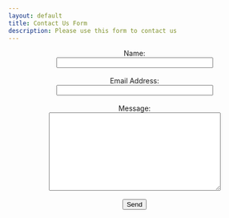 ```yaml
---
layout: default
title: Contact Us Form
description: Please use this form to contact us
---
```

<center>
    <!-- modify this form HTML and place wherever you want your form -->
    <form
      action="https://formspree.io/f/xdkenqyv"
      method="POST"
    >
        <label>Name:</label><br>
        <input type="text" name="name" size="36"><br>
        <br>
        <label>Email Address:</label><br>
        <input type="email" name="email" size="36"><br>
        <br>
        <label>Message:</label><br>
        <textarea name="message" rows="10" cols="40"></textarea><br>
        <br>
        <!-- your other form fields go here -->
        <button type="submit">Send</button>
    </form>
</center>